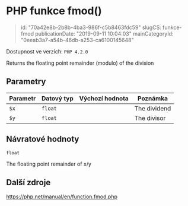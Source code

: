 PHP funkce fmod()
=================

> id: "70a42e8b-2b8b-4ba3-986f-c5b8463fdc59"
> slugCS: funkce-fmod
> publicationDate: "2019-09-11 10:04:03"
> mainCategoryId: "0eeab3a7-a54b-46db-a253-ca6100145648"

Dostupnost ve verzích: `PHP 4.2.0`

Returns the floating point remainder (modulo) of the division


Parametry
--------------

| Parametr | Datový typ | Výchozí hodnota | Poznámka |
|-----|-----|-----|-----|
| `$x` | `float` |  | The dividend |
| `$y` | `float` |  | The divisor |


Návratové hodnoty
----------------

`float`

The floating point remainder of
x/y

Další zdroje
------------

https://php.net/manual/en/function.fmod.php
